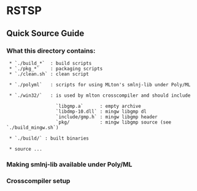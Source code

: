 # RSTSP

## Quick Source Guide

### What this directory contains:

     * `./build_*`  : build scripts
     * `./pkg_*`    : packaging scripts
     * `./clean.sh` : clean script

     * `./polyml`   : scripts for using MLton's smlnj-lib under Poly/ML

     * `./win32/`   : is used by mlton crosscompiler and should include

                      `libgmp.a`      : empty archive
                      `libdmp-10.dll` : mingw libgmp dl
                      `include/gmp.h` : mingw libgmp header
                      `pkg/           : mingw libgmp source (see `./build_mingw.sh`)

     * `./build/` : built binaries

     * source ...

### Making smlnj-lib available under Poly/ML

### Crosscompiler setup

